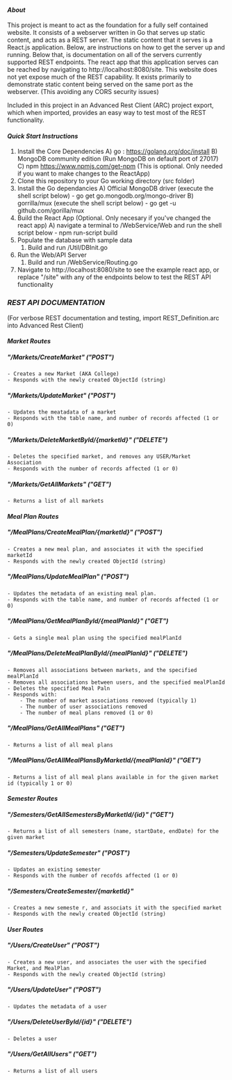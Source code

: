 
#### *About*

This project is meant to act as the foundation for a fully self contained website. It consists of a webserver written in Go that serves up static content, and acts as a REST server.  The static content that it serves is a React.js application. Below, are instructions on how to get the server up and running. Below that, is documentation on all of the servers currently supported REST endpoints.  The react app that this application serves can be reached by navigating to http://localhost:8080/site.  This website does not yet expose much of the REST capability.  It exists primarily to demonstrate static content being served on the same port as the webserver. (This avoiding any CORS security issues) 

Included in this project in an Advanced Rest Client (ARC) project export, which when imported, provides an easy way to test most of the REST functionality. 


#### *Quick Start Instructions*

1) Install the Core Dependencies
	A) go : https://golang.org/doc/install
	B) MongoDB community edition (Run MongoDB on default port of 27017)
	C) npm https://www.npmjs.com/get-npm (This is optional. Only needed if you want to make changes to the ReactApp)
2) Clone this repository to your Go working directory (src folder)
3) Install the Go dependancies
	A) Official MongoDB driver (execute the shell script below)
		- go get go.mongodb.org/mongo-driver
	B) gorrilla/mux (execute the shell script below)
		- go get -u github.com/gorilla/mux
4) Build the React App (Optional. Only necesary if you've changed the react app)
	A) navigate a terminal to /WebService/Web and run the shell script below
		- npm run-script build
4) Populate the database with sample data
	1) Build and run /Util/DBInit.go
5) Run the Web/API Server
	1) Build and run /WebService/Routing.go
6) Navigate to http://localhost:8080/site to see the example react app, or replace "/site" with any of the endpoints below to test the REST API functionality


### *REST API DOCUMENTATION* 
(For verbose REST documentation and testing, import REST_Definition.arc into Advanced Rest Client)
#### *Market Routes*
##### "/Markets/CreateMarket" ("POST")
	- Creates a new Market (AKA College)
	- Responds with the newly created ObjectId (string)
##### "/Markets/UpdateMarket" ("POST")
	- Updates the meatadata of a market
	- Responds with the table name, and number of records affected (1 or 0)
##### "/Markets/DeleteMarketById/{marketId}" ("DELETE")
	- Deletes the specified market, and removes any USER/Market Association
	- Responds with the number of records affected (1 or 0)
##### "/Markets/GetAllMarkets" ("GET")
	- Returns a list of all markets

#### *Meal Plan Routes*
##### "/MealPlans/CreateMealPlan/{marketId}" ("POST")
	- Creates a new meal plan, and associates it with the specified marketId 
	- Responds with the newly created ObjectId (string)
##### "/MealPlans/UpdateMealPlan" ("POST")
	- Updates the metadata of an existing meal plan. 
	- Responds with the table name, and number of records affected (1 or 0)
##### "/MealPlans/GetMealPlanById/{mealPlanId}" ("GET")
	- Gets a single meal plan using the specified mealPlanId
##### "/MealPlans/DeleteMealPlanById/{mealPlanId}" ("DELETE")
	- Removes all associations between markets, and the specified mealPlanId
	- Removes all associations between users, and the specified mealPlanId
	- Deletes the specified Meal Paln 
	- Responds with:
		- The number of market associations removed (typically 1)
		- The number of user associations removed
		- The number of meal plans removed (1 or 0)	
##### "/MealPlans/GetAllMealPlans" ("GET")
	- Returns a list of all meal plans	
##### "/MealPlans/GetAllMealPlansByMarketId/{mealPlanId}" ("GET")
	- Returns a list of all meal plans available in for the given market id (typically 1 or 0)
#### *Semester Routes*
##### "/Semesters/GetAllSemestersByMarketId/{id}" ("GET")
	- Returns a list of all semesters (name, startDate, endDate) for the given market
##### "/Semesters/UpdateSemester" ("POST")
	- Updates an existing semester 
	- Responds with the number of recofds affected (1 or 0)
##### "/Semesters/CreateSemester/{marketId}"
	- Creates a new semeste	r, and associats it with the specified market
	- Responds with the newly created ObjectId (string)
#### *User Routes*
##### "/Users/CreateUser" ("POST")
	- Creates a new user, and associates the user with the specified Market, and MealPlan
	- Responds with the newly created ObjectId (string)
##### "/Users/UpdateUser" ("POST")
	- Updates the metadata of a user
##### "/Users/DeleteUserById/{id}" ("DELETE")
	- Deletes a user
##### "/Users/GetAllUsers" ("GET")
	- Returns a list of all users
